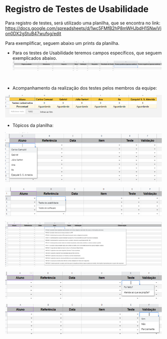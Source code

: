 # Registro de Testes de Usabilidade

Para registro de testes, será utilizado uma planilha, que se encontra no link:
https://docs.google.com/spreadsheets/d/1wc5FMfB2hP8mWHJbdH1SNwiVjon0DX2gStuB47wufsg/edit

Para exemplificar, seguem abaixo um prints da planilha.

* Para os testes de Usabilidade teremos campos específicos, que seguem exemplicados abaixo.<br>
![daterra-teste-uso.PNG](https://github.com/ICEI-PUC-Minas-PMV-ADS/pmv-ads-2022-2-e3-proj-mov-t2-da-terra/blob/main/entregas/images/outras/daterra-teste-uso.PNG) 
<br>

* Acompanhamento da realização dos testes pelos membros da equipe:<br>

![daterra-testes-equipe.PNG](https://github.com/ICEI-PUC-Minas-PMV-ADS/pmv-ads-2022-2-e3-proj-mov-t2-da-terra/blob/main/entregas/images/outras/daterra-testes-equipe.PNG)


* Tópicos da planilha:<br>

![daterra-testes-1.PNG](https://github.com/ICEI-PUC-Minas-PMV-ADS/pmv-ads-2022-2-e3-proj-mov-t2-da-terra/blob/main/entregas/images/outras/daterra-testes-1.PNG)

![daterra-testes-2.PNG](https://github.com/ICEI-PUC-Minas-PMV-ADS/pmv-ads-2022-2-e3-proj-mov-t2-da-terra/blob/main/entregas/images/outras/daterra-testes-2.PNG)

![daterra-testes-3.PNG)](https://github.com/ICEI-PUC-Minas-PMV-ADS/pmv-ads-2022-2-e3-proj-mov-t2-da-terra/blob/main/entregas/images/outras/daterra-testes-3.PNG)

![daterra-testes-4.PNG)](https://github.com/ICEI-PUC-Minas-PMV-ADS/pmv-ads-2022-2-e3-proj-mov-t2-da-terra/blob/main/entregas/images/outras/daterra-testes-4.PNG)

![daterra-testes-5.PNG)](https://github.com/ICEI-PUC-Minas-PMV-ADS/pmv-ads-2022-2-e3-proj-mov-t2-da-terra/blob/main/entregas/images/outras/daterra-testes-5.PNG)
